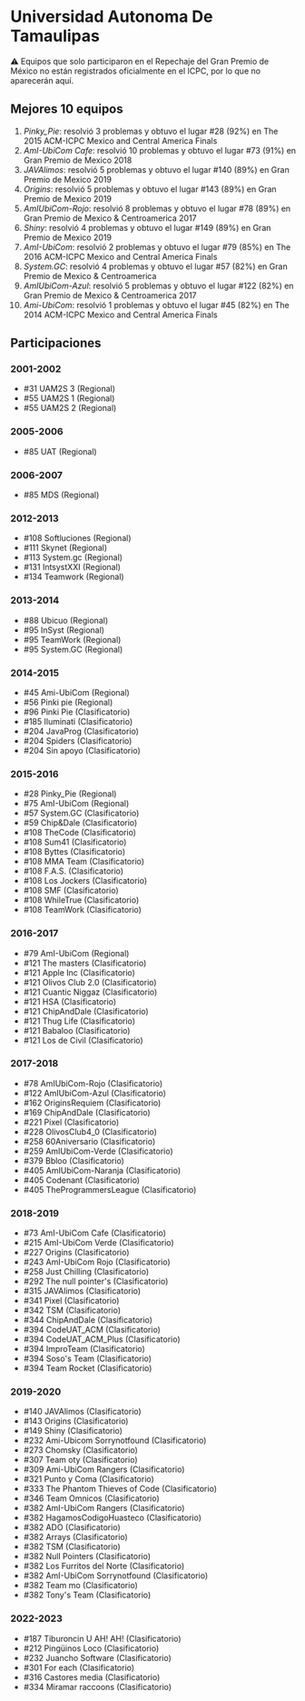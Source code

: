 # Universidad Autonoma De Tamaulipas

:warning: Equipos que solo participaron en el Repechaje del Gran Premio de México no están registrados oficialmente en el ICPC, por lo que no aparecerán aquí.

## Mejores 10 equipos

1. _Pinky_Pie_: resolvió 3 problemas y obtuvo el lugar #28 (92%) en The 2015 ACM-ICPC Mexico and Central America Finals
1. _AmI-UbiCom Cafe_: resolvió 10 problemas y obtuvo el lugar #73 (91%) en Gran Premio de Mexico 2018
1. _JAVAlimos_: resolvió 5 problemas y obtuvo el lugar #140 (89%) en Gran Premio de Mexico 2019
1. _Origins_: resolvió 5 problemas y obtuvo el lugar #143 (89%) en Gran Premio de Mexico 2019
1. _AmIUbiCom-Rojo_: resolvió 8 problemas y obtuvo el lugar #78 (89%) en Gran Premio de Mexico & Centroamerica 2017
1. _Shiny_: resolvió 4 problemas y obtuvo el lugar #149 (89%) en Gran Premio de Mexico 2019
1. _AmI-UbiCom_: resolvió 2 problemas y obtuvo el lugar #79 (85%) en The 2016 ACM-ICPC Mexico and Central America Finals
1. _System.GC_: resolvió 4 problemas y obtuvo el lugar #57 (82%) en Gran Premio de Mexico & Centroamerica
1. _AmIUbiCom-Azul_: resolvió 5 problemas y obtuvo el lugar #122 (82%) en Gran Premio de Mexico & Centroamerica 2017
1. _Ami-UbiCom_: resolvió 1 problemas y obtuvo el lugar #45 (82%) en The 2014 ACM-ICPC Mexico and Central America Finals

## Participaciones

### 2001-2002

- #31 UAM2S 3 (Regional)
- #55 UAM2S 1 (Regional)
- #55 UAM2S 2 (Regional)

### 2005-2006

- #85 UAT (Regional)

### 2006-2007

- #85 MDS (Regional)

### 2012-2013

- #108 Softluciones (Regional)
- #111 Skynet (Regional)
- #113 System.gc (Regional)
- #131 IntsystXXI (Regional)
- #134 Teamwork (Regional)

### 2013-2014

- #88 Ubicuo (Regional)
- #95 InSyst (Regional)
- #95 TeamWork (Regional)
- #95 System.GC (Regional)

### 2014-2015

- #45 Ami-UbiCom (Regional)
- #56 Pinki pie (Regional)
- #96 Pinki Pie (Clasificatorio)
- #185 Iluminati (Clasificatorio)
- #204 JavaProg (Clasificatorio)
- #204 Spiders (Clasificatorio)
- #204 Sin apoyo (Clasificatorio)

### 2015-2016

- #28 Pinky_Pie (Regional)
- #75 AmI-UbiCom (Regional)
- #57 System.GC (Clasificatorio)
- #59 Chip&Dale (Clasificatorio)
- #108 TheCode (Clasificatorio)
- #108 Sum41 (Clasificatorio)
- #108 Byttes (Clasificatorio)
- #108 MMA Team (Clasificatorio)
- #108 F.A.S. (Clasificatorio)
- #108 Los Jockers (Clasificatorio)
- #108 SMF (Clasificatorio)
- #108 WhileTrue (Clasificatorio)
- #108 TeamWork (Clasificatorio)

### 2016-2017

- #79 AmI-UbiCom (Regional)
- #121 The masters (Clasificatorio)
- #121 Apple Inc (Clasificatorio)
- #121 Olivos Club 2.0 (Clasificatorio)
- #121 Cuantic Niggaz (Clasificatorio)
- #121 HSA (Clasificatorio)
- #121 ChipAndDale (Clasificatorio)
- #121 Thug Life (Clasificatorio)
- #121 Babaloo (Clasificatorio)
- #121 Los de Civil (Clasificatorio)

### 2017-2018

- #78 AmIUbiCom-Rojo (Clasificatorio)
- #122 AmIUbiCom-Azul (Clasificatorio)
- #162 OriginsRequiem (Clasificatorio)
- #169 ChipAndDale (Clasificatorio)
- #221 Pixel (Clasificatorio)
- #228 OlivosClub4_0 (Clasificatorio)
- #258 60Aniversario (Clasificatorio)
- #259 AmIUbiCom-Verde (Clasificatorio)
- #379 Bbloo (Clasificatorio)
- #405 AmIUbiCom-Naranja (Clasificatorio)
- #405 Codenant (Clasificatorio)
- #405 TheProgrammersLeague (Clasificatorio)

### 2018-2019

- #73 AmI-UbiCom Cafe (Clasificatorio)
- #215 AmI-UbiCom Verde (Clasificatorio)
- #227 Origins (Clasificatorio)
- #243 AmI-UbiCom Rojo (Clasificatorio)
- #258 Just Chilling (Clasificatorio)
- #292 The null pointer's (Clasificatorio)
- #315 JAVAlimos (Clasificatorio)
- #341 Pixel (Clasificatorio)
- #342 TSM (Clasificatorio)
- #344 ChipAndDale (Clasificatorio)
- #394 CodeUAT_ACM (Clasificatorio)
- #394 CodeUAT_ACM_Plus (Clasificatorio)
- #394 ImproTeam (Clasificatorio)
- #394 Soso's Team (Clasificatorio)
- #394 Team Rocket (Clasificatorio)

### 2019-2020

- #140 JAVAlimos (Clasificatorio)
- #143 Origins (Clasificatorio)
- #149 Shiny (Clasificatorio)
- #232 Ami-Ubicom Sorrynotfound (Clasificatorio)
- #273 Chomsky (Clasificatorio)
- #307 Team oty (Clasificatorio)
- #309 Ami-UbiCom Rangers (Clasificatorio)
- #321 Punto y Coma (Clasificatorio)
- #333 The Phantom Thieves of Code (Clasificatorio)
- #346 Team Omnicos (Clasificatorio)
- #382 AmI-UbiCom Rangers (Clasificatorio)
- #382 HagamosCodigoHuasteco (Clasificatorio)
- #382 ADO (Clasificatorio)
- #382 Arrays (Clasificatorio)
- #382 TSM (Clasificatorio)
- #382 Null Pointers (Clasificatorio)
- #382 Los Furritos del Norte (Clasificatorio)
- #382 AmI-UbiCom Sorrynotfound (Clasificatorio)
- #382 Team mo (Clasificatorio)
- #382 Tony's Team (Clasificatorio)

### 2022-2023

- #187 Tiburoncin U AH! AH! (Clasificatorio)
- #212 Pingüinos Loco (Clasificatorio)
- #232 Juancho Software (Clasificatorio)
- #301 For each (Clasificatorio)
- #316 Castores media (Clasificatorio)
- #334 Miramar raccoons (Clasificatorio)



